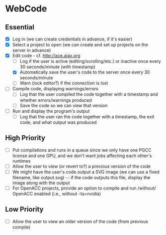 # WebCode

## Essential
- [x] Log in (we can create credentials in advance, if it's easier)
- [x] Select a project to open (we can create and set up projects on the server in advance)
- [x] Edit code - cf. http://ace.ajax.org
  - [ ] Log if the user is active (editing/scrolling/etc.) or inactive once every 30 seconds/minute (with timestamp)
  - [x] Automatically save the user's code to the server once every 30 seconds/minute
  - [ ] Warn (lock editor?) if the connection is lost
- [ ] Compile code, displaying warnings/errors
  - [ ] Log that the user compiled the code together with a timestamp and whether errors/warnings produced
  - [ ] Save the code so we can view that version
- [ ] Run and display the program's output
  - [ ] Log that the user ran the code together with a timestamp, the exit code, and what output was produced

## High Priority
- [ ] Put compilations and runs in a queue since we only have one PGCC license and one GPU, and we don't want jobs affecting each other's runtimes
- [ ] Allow the user to view (or revert to?) a previous version of the code
- [ ] We might have the user's code output a SVG image (we can use a fixed filename, like output.svg) -- if the code outputs this file, display the image along with the output
- [ ] For OpenACC projects, provide an option to compile and run /without/ OpenACC enabled (i.e., without -ta=nvidia)

## Low Priority
- [ ] Allow the user to view an older version of the code (from previous compile)
